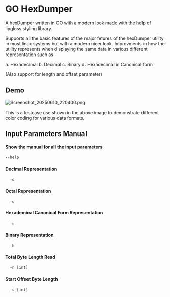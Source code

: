 
# GO HexDumper

A hexDumper written in GO with a modern look made with the help of lipgloss styling library.

Supports all the basic features of the major fetures of the hexDumper utility in most linux systems but with a modern nicer look. Improvments in how the utility represents when displaying the same data in various different representation such as -

a. Hexadecimal b. Decimal c. Binary d. Hexadecimal in Canonical form

(Also support for length and offset parameter)




## Demo

![Screenshot_20250610_220400.png](../../../Pictures/Screenshots/Screenshot_20250610_220400.png)

This is a testcase use shown in the above image to demonstrate different color coding for various data formats.

## Input Parameters Manual

#### Show the manual for all the input parameters

```http
--help
```

#### Decimal Representation

```http
  -d
```

#### Octal Representation

```http
  -o
```

#### Hexademical Canonical Form Representation

```http
  -c
```

#### Binary Representation

```http
  -b
```
#### Total Byte Length Read

```http
  -n [int]
```
#### Start Offset Byte Length

```http
  -s [int]
```